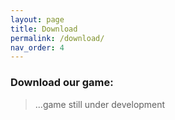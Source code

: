 ```yaml
---
layout: page
title: Download
permalink: /download/
nav_order: 4
---
```

### Download our game:
> ...game still under development
